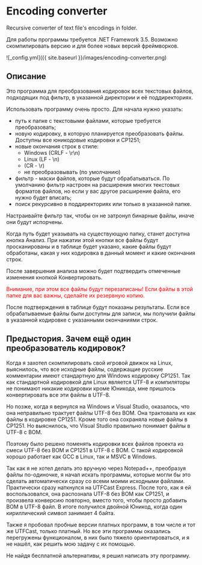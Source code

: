 # Encoding converter
Recursive converter of text file's encodings in folder.

Для работы программы требуется .NET Framework 3.5. Возможно скомпилировать версию и для более новых версий фреймворков.

![_config.yml]({{ site.baseurl }}/images/encoding-converter.png)

## Описание
 Это программа для преобразования кодировок всех текстовых файлов, подходящих под фильтр, в указанной директории и её поддиректориях.

 Использовать программу очень просто. Для начала нужно указать:

- путь к папке с текстовыми файлами, которые требуется преобразовать;
- новую кодировку, в которую планируется преобразовать файлы. Доступны все юникодовые кодировки и CP1251;
- новые окончания строк в стиле:
  - Windows (CRLF - \r\n)
  - Linux (LF - \n)
  - (CR - \r)
  - не преобразовывать (по умолчанию)
- фильтр - маски файлов, которые будут обрабатываться. По умолчанию фильтр настроен на расширения многих текстовых форматов файлов, но если у вас другое расширение файла, его нужно будет вписать;
- поиск рекурсивно в поддиректориях или только в указанной папке.

Настраивайте фильтр так, чтобы он не затронул бинарные файлы, иначе они будут испорчены.

Когда путь будет указывать на существующую папку, станет доступна кнопка Анализ.
При нажатии этой кнопки все файлы будут просканированы и в таблице будет указано, какие файлы будут обработаны, какая у них кодировка в данный момент и какие окончания строк.

После завершения анализа можно будет подтвердить отмеченные изменения кнопкой Конвертировать.

<font color="red">Внимание, при этом все файлы будут перезаписаны! Если файлы в этой папке для вас важны, сделайте их резервную копию.</font>

После подтверждения в таблице будут показаны результаты. Если все обрабатываемые файлы были доступны для записи, мы получили файлы в указанной кодировке с указанными окончаниями строк.
 


## Предыстория. Зачем ещё один преобразователь кодировок?

Когда я захотел скомпилировать свой игровой движок на Linux, выяснилось, что все исходные файлы,
содержащие русские комментарии имеют стандартную для Windows кодировку CP1251.
Так как стандартной кодировкой для Linux является UTF-8 и компиляторы не понимают никакие кодировки кроме Юникода, мне пришлось конвертировать все эти файлы в UTF-8.

Но позже, когда я вернулся на Windows и Visual Studio, оказалось, что она неправильно трактует файлы UTF-8 без BOM.
Она трактовала их как файлы в кодировке CP1251. Кроме того она сохраняла новые файлы в CP1251.
Но выяснилось, что Visual Studio правильно понимает файлы в UTF-8 с BOM.

Поэтому было решено поменять кодировки всех файлов проекта из смеси UTF-8 без BOM и CP1251 в UTF-8 с BOM.
С такой кодировкой хорошо работает как GCC в Linux, так и MSVC в Windows.

Так как я не хотел делать это вручную через Notepad++, преобразуя файлы по-одиночке, я начал искать программы, которые могли бы это сделать автоматически сразу со всеми моими исходными файлами.
Практически сразу наткнулся на UTFCast Express.
После того, как я ей воспользовался, она распознала UTF-8 без BOM как CP1251, и произвела конверсию повторно, вместо того, чтобы просто добавить BOM в UTF-8 файл.
В итоге получился двойной Юникод, когда один кириллический символ занимает 4 байта.

Также я пробовал пробные версии платных программ, в том числе и тот же UTFCast, только платный.
Но все эти программы оказались перегружены функционалом, в них было тяжело ориентироваться, и я не нашёл, как решить мою задачу с их помощью.

Не найдя бесплатной альтернативы, я решил написать эту программу.
